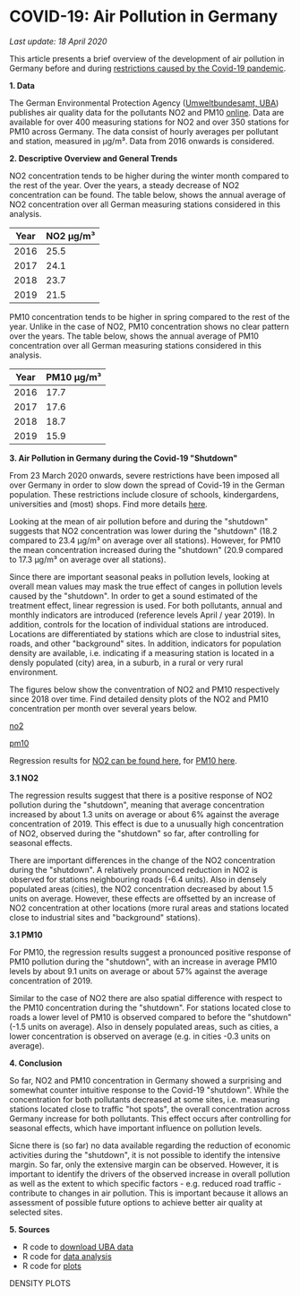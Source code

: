 # COVID-19: Air Pollution in Germany 

*Last update: 18 April 2020*

This article presents a brief overview of the development of air pollution in Germany before and during [restrictions caused by the Covid-19 pandemic](https://github.com/Bixi81/COVID-19).

**1. Data**

The German Environmental Protection Agency ([Umweltbundesamt, UBA](https://www.umweltbundesamt.de/)) publishes air quality data for the pollutants NO2 and PM10 [online](https://www.umweltbundesamt.de/daten/luft/luftdaten/luftqualitaet/eJzrWJSSuMrIwMhA18BE19BiUUnmIkOzRXmpCxYVlyxYnOJWhJA0XJwSko-sNreKbVFuctPinMSS0w6eq-a9apQ7vjgnL_20g8o5F4dPFrMBSPIkdA==). Data are available for over 400 measuring stations for NO2 and over 350 stations for PM10 across Germany. The data consist of hourly averages per pollutant and station, measured in µg/m³. Data from 2016 onwards is considered.

**2. Descriptive Overview and General Trends**

NO2 concentration tends to be higher during the winter month compared to the rest of the year. Over the years, a steady decrease of NO2 concentration can be found. The table below, shows the annual average of NO2 concentration over all German measuring stations considered in this analysis. 

| Year  | NO2  µg/m³ |
| ------------- | ------------- |
| 2016  | 25.5  |
| 2017  | 24.1  |
| 2018  | 23.7  |
| 2019  | 21.5  |

PM10 concentration tends to be higher in spring compared to the rest of the year.  Unlike in the case of NO2, PM10 concentration shows no clear pattern over the years. The table below, shows the annual average of PM10 concentration over all German measuring stations considered in this analysis. 

| Year  | PM10  µg/m³ |
| ------------- | ------------- |
| 2016  | 17.7  |
| 2017  | 17.6  |
| 2018  | 18.7  |
| 2019  | 15.9  |

**3. Air Pollution in Germany during the Covid-19 "Shutdown"**

From 23 March 2020 onwards, severe restrictions have been imposed all over Germany in order to slow down the spread of Covid-19 in the German population. These restrictions include closure of schools, kindergardens, universities and (most) shops. Find more details [here](https://github.com/Bixi81/COVID-19).

Looking at the mean of air pollution before and during the "shutdown" suggests that NO2 concentration was lower during the "shutdown" (18.2 compared to 23.4 µg/m³ on average over all stations). However, for PM10 the mean concentration increased during the "shutdown" (20.9 compared to 17.3 µg/m³ on average over all stations). 

Since there are important seasonal peaks in pollution levels, looking at overall mean values may mask the true effect of canges in pollution levels caused by the "shutdown". In order to get a sound estimated of the treatment effect, linear regression is used. For both pollutants, annual and monthly indicators are introduced (reference levels April / year 2019). In addition, controls for the location of individual stations are introduced. Locations are differentiated by stations which are close to industrial sites, roads, and other "background" sites. In addition, indicators for population density are available, i.e. indicating if a measuring station is located in a densly populated (city) area, in a suburb, in a rural or very rural environment. 

The figures below show the conventration of NO2 and PM10 respectively since 2018 over time. Find detailed density plots of the NO2 and PM10 concentration per month over several years below.

[no2](https://github.com/Bixi81/COVID19_airpollution/blob/master/no2_18_20.png)

[pm10](https://github.com/Bixi81/COVID19_airpollution/blob/master/pm10_18_20.png)

Regression results for [NO2 can be found here](https://github.com/Bixi81/COVID19_airpollution/blob/master/regression_no2.txt), for [PM10 here](https://github.com/Bixi81/COVID19_airpollution/blob/master/regression_pm10.txt).

**3.1 NO2**

The regression results suggest that there is a positive response of NO2 pollution during the "shutdown", meaning that average concentration increased by about 1.3 units on average or about 6% against the average concentration of 2019. This effect is due to a unusually high concentration of NO2, observed during the "shutdown" so far, after controlling for seasonal effects. 

There are important differences in the change of the NO2 concentration during the "shutdown". A relatively pronounced reduction in NO2 is observed for stations neighbouring roads (-6.4 units). Also in densely populated areas (cities), the NO2 concentration decreased by about 1.5 units on average. However, these effects are offsetted by an increase of NO2 concentration at other locations (more rural areas and stations located close to industrial sites and "background" stations).

**3.1 PM10**

For PM10, the regression results suggest a pronounced positive response of PM10 pollution during the "shutdown", with an increase in average PM10 levels by about 9.1 units on average or about 57% against the average concentration of 2019.

Similar to the case of NO2 there are also spatial difference with respect to the PM10 concentration during the "shutdown". For stations located close to roads a lower level of PM10 is observed compared to before the "shutdown" (-1.5 units on average). Also in densely populated areas, such as cities, a lower concentration is observed on average (e.g. in cities -0.3 units on average).

**4. Conclusion**

So far, NO2 and PM10 concentration in Germany showed a surprising and somewhat counter intuitive response to the Covid-19 "shutdown". While the concentration for both pollutants decreased at some sites, i.e. measuring stations located close to traffic "hot spots", the overall concentration across Germany increase for both pollutants. This effect occurs after controlling for seasonal effects, which have important influence on pollution levels. 

Sicne there is (so far) no data available regarding the reduction of economic activities during the "shutdown", it is not possible to identify the intensive margin. So far, only the extensive margin can be observed. However, it is important to identify the drivers of the observed increase in overall pollution as well as the extent to which specific factors - e.g. reduced road traffic - contribute to changes in air pollution. This is important because it allows an assessment of possible future options to achieve better air quality at selected sites. 

**5. Sources**

- R code to [download UBA data](https://github.com/Bixi81/COVID19_airpollution/blob/master/download_uba.R)
- R code for [data analysis](https://github.com/Bixi81/COVID19_airpollution/blob/master/luftmesswerte_uba.R)
- R code for [plots](https://github.com/Bixi81/COVID19_airpollution/blob/master/luftmesswerte_uba_plots.R)



DENSITY PLOTS






